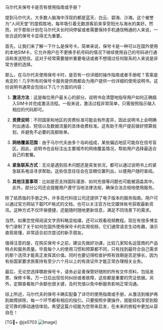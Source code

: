 马尔代夫保号卡是否有使用指南或手册？

提到马尔代夫，大多数人脑海中浮现的都是蓝天、白云、碧海、沙滩。这个被誉为“人间天堂”的度假胜地，每年吸引着无数游客前来享受阳光与海水的美好。然而，对于那些计划在马尔代夫长时间停留或者需要保持手机通信畅通的人来说，一张合适的保号卡显得尤为重要。

首先，让我们来了解一下什么是保号卡。简单来说，保号卡是一种可以在国外使用的本地SIM卡，它允许用户在不更换手机号码的情况下继续使用自己的号码进行通话和发送短信。这对于经常需要接听重要电话或者不想错过任何联系的人来说是非常方便的选择。

那么，在马尔代夫使用保号卡时，是否有一份详细的操作指南或者手册呢？答案是肯定的！几乎所有的保号卡服务提供商都会为用户提供一份详细的使用说明书。这份说明书通常会包括以下几个方面的内容：

1. **激活方法**：这是每位用户最关心的部分。说明书会清楚地指导用户如何正确插入SIM卡并完成激活流程。一般来说，激活过程非常简单，只需按照指示输入相应的代码即可。

2. **资费说明**：不同国家和地区的资费标准可能会有所差异，因此说明书上会明确列出通话、短信以及数据流量的具体收费标准。这有助于用户提前做好预算规划，并避免不必要的高额账单。

3. **网络覆盖范围**：由于马尔代夫由多个岛屿组成，某些偏远地区可能存在信号盲区。因此，说明书也会标注出主要城市的网络覆盖情况，帮助用户选择最适合自己的套餐。

4. **紧急联系方式**：无论是遇到技术问题还是突发状况，都可以通过说明书上的紧急联系电话寻求帮助。这些信息往往会在显眼位置列出，以便用户随时查阅。

5. **其他注意事项**：比如是否支持国际漫游、如何充值等问题也可能被涵盖其中。此外，部分公司还会提醒用户遵守当地法律法规，确保合法合规地使用服务。

除了纸质版的手册之外，许多现代科技公司还提供了电子版本的服务指南。用户可以通过官方网站下载PDF格式的文档，也可以关注官方社交媒体账号获取最新资讯。这种方式不仅环保便捷，还能随时随地更新信息，满足不同场景下的需求。

当然，如果您觉得阅读文字资料略显枯燥，还可以观看视频教程。现在有很多博主专门录制了关于如何在国外使用保号卡的实用视频，它们通常语言生动有趣，演示直观易懂，非常适合初次尝试的新手朋友。

值得注意的是，在购买保号卡之前，建议先做好功课，比较几家知名运营商的产品特点和服务质量。毕竟每个人的使用习惯和预算都不同，只有找到最符合自己需求的那个选项才能真正发挥其价值。同时也要记得检查护照有效期是否足够长，因为有些国家要求旅客持有至少六个月以上的有效证件才能正常办理相关业务。

最后，无论您选择哪款保号卡，请务必妥善保管好随附的所有文件资料，包括发票、保修卡等。万一日后出现任何纠纷或者故障，这些都是重要的凭证依据。另外，定期查看账户余额也很关键，及时充值以免中断服务影响正常沟通。

综上所述，马尔代夫的保号卡确实配备了详尽的使用指南或手册，从激活到维护再到故障排除，每一个环节都有相应的指引。只要按照步骤操作，就能轻松享受到稳定可靠的移动通信体验。希望这篇介绍能为您带来启发，在未来的旅程中更加从容自在！

[TG💪+ @jx0703 ![Image](https://github.com/user-attachments/assets/dbca1d08-cadb-493c-b0ec-ad6f7a83f270)]